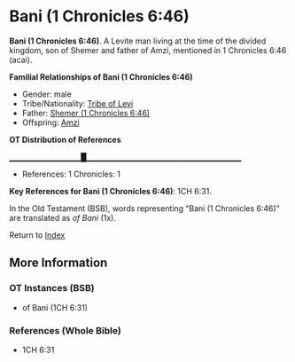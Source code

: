 # Bani (1 Chronicles 6:46)
**Bani (1 Chronicles 6:46)**. 
A Levite man living at the time of the divided kingdom, son of Shemer and father of Amzi, mentioned in 1 Chronicles 6:46 (acai). 




**Familial Relationships of Bani (1 Chronicles 6:46)**


* Gender: male
* Tribe/Nationality: [Tribe of Levi](../../../groups/md/acai/Levi.md)
* Father: [Shemer (1 Chronicles 6:46)](Shemer.2.md)
* Offspring: [Amzi](Amzi.md)


**OT Distribution of References**

▁▁▁▁▁▁▁▁▁▁▁▁█▁▁▁▁▁▁▁▁▁▁▁▁▁▁▁▁▁▁▁▁▁▁▁▁▁▁
* References: 1 Chronicles: 1



**Key References for Bani (1 Chronicles 6:46)**: 
1CH 6:31. 


In the Old Testament (BSB), words representing “Bani (1 Chronicles 6:46)” are translated as 
*of Bani* (1x). 




Return to [Index](00-Index.md)

## More Information

### OT Instances (BSB)

* of Bani (1CH 6:31)



### References (Whole Bible)

* 1CH 6:31



